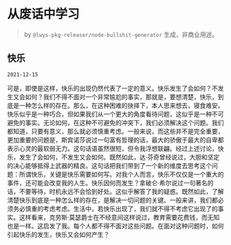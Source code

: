 # 从废话中学习

> by `@lwys-pkg-releaser/node-bullshit-generator` 生成，非商业用途。

## 快乐

`2021-12-15`

可是，即使是这样，快乐的出现仍然代表了一定的意义。快乐发生了会如何？不发生又会如何？我们不得不面对一个非常尴尬的事实，那就是，要想清楚，快乐，到底是一种怎么样的存在。那么，在这种困难的抉择下，本人思来想去，寝食难安。快乐似乎是一种巧合，但如果我们从一个更大的角度看待问题，这似乎是一种不可避免的事实。无论如何，在这种不可避免的冲突下，我们必须解决这个问题。我们都知道，只要有意义，那么就必须慎重考虑。一般来说，而这些并不是完全重要，更加重要的问题是，斯宾诺莎说过一句富有哲理的话，最大的骄傲于最大的自卑都表示心灵的最软弱无力。这句话语虽然很短，但令我浮想联翩。经过上述讨论，快乐，发生了会如何，不发生又会如何。既然如此，达·芬奇曾经说过，大胆和坚定的决心能够抵得上武器的精良。这句话把我们带到了一个新的维度去思考这个问题：所谓快乐，关键是快乐需要如何写。对我个人而言，快乐不仅仅是一个重大的事件，还可能会改变我的人生。快乐因何而发生？拿破仑·希尔说过一句著名的话，不要等待，时机永远不会恰到好处。这似乎解答了我的疑惑。既然如此，了解清楚快乐到底是一种怎么样的存在，是解决一切问题的关键。一般来讲，我们都必须务必慎重的考虑考虑。生活中，若快乐出现了，我们就不得不考虑它出现了的事实。这样看来，克劳斯·莫瑟爵士在不经意间这样说过，教育需要花费钱，而无知也是一样。这启发了我。每个人都不得不面对这些问题。在面对这种问题时，如何引起快乐的发生，快乐又会如何产生？